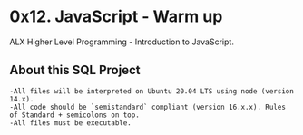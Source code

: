 # 0x12. JavaScript - Warm up #

ALX Higher Level Programming - Introduction to JavaScript.


## About this SQL Project

    -All files will be interpreted on Ubuntu 20.04 LTS using node (version 14.x).
    -All code should be `semistandard` compliant (version 16.x.x). Rules of Standard + semicolons on top.
    -All files must be executable.
